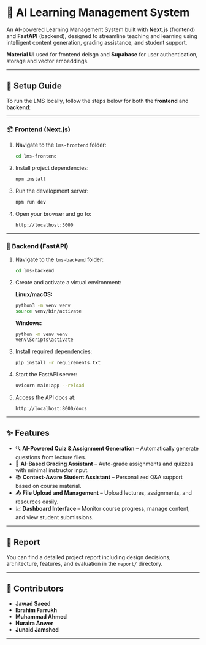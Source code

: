 # 🧠 AI Learning Management System

An AI-powered Learning Management System built with **Next.js** (frontend) and **FastAPI** (backend), designed to streamline teaching and learning using intelligent content generation, grading assistance, and student support.

**Material UI** used for frontend deisgn and **Supabase** for user authentication, storage and vector embeddings.

---

## 🚀 Setup Guide

To run the LMS locally, follow the steps below for both the **frontend** and **backend**:

---

### 📦 Frontend (Next.js)

1. Navigate to the `lms-frontend` folder:

    ```bash
    cd lms-frontend
    ```

2. Install project dependencies:

    ```bash
    npm install
    ```

3. Run the development server:

    ```bash
    npm run dev
    ```

4. Open your browser and go to:

    ```
    http://localhost:3000
    ```

---

### 🐍 Backend (FastAPI)

1. Navigate to the `lms-backend` folder:

    ```bash
    cd lms-backend
    ```

2. Create and activate a virtual environment:

    **Linux/macOS:**

    ```bash
    python3 -m venv venv
    source venv/bin/activate
    ```

    **Windows:**

    ```cmd
    python -m venv venv
    venv\Scripts\activate
    ```

3. Install required dependencies:

    ```bash
    pip install -r requirements.txt
    ```

4. Start the FastAPI server:

    ```bash
    uvicorn main:app --reload
    ```

5. Access the API docs at:

    ```
    http://localhost:8000/docs
    ```

---

## ✨ Features

- 🔍 **AI-Powered Quiz & Assignment Generation** – Automatically generate questions from lecture files.
- 📝 **AI-Based Grading Assistant** – Auto-grade assignments and quizzes with minimal instructor input.
- 📚 **Context-Aware Student Assistant** – Personalized Q&A support based on course material.
- 📤 **File Upload and Management** – Upload lectures, assignments, and resources easily.
- 📈 **Dashboard Interface** – Monitor course progress, manage content, and view student submissions.

---

## 📄 Report

You can find a detailed project report including design decisions, architecture, features, and evaluation in the `report/` directory.

---

## 👥 Contributors

- **Jawad Saeed**
- **Ibrahim Farrukh**
- **Muhammad Ahmed**
- **Huraira Anwer**
- **Junaid Jamshed**

---

